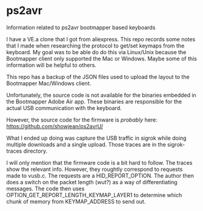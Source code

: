 # ps2avr
Information related to ps2avr bootmapper based keyboards

I have a VE.a clone that I got from aliexpress.
This repo records some notes that I made when 
researching the protocol to get/set keymaps from
the keyboard. My goal was to be able do do this via
Linux/Unix because the Bootmapper client only supported
the Mac or Windows. Maybe some of this information will be
helpful to others.

This repo has a backup of the JSON files used to upload the 
layout to the Bootmapper Mac/Windows client.

Unfortunately, the source code is not available for the binaries
embedded in the Bootmapper Adobe Air app.
These binaries are responsible for the actual USB communication
with the keyboard.

However, the source code for the firmware is *probably* here:
https://github.com/showjean/ps2avrU/


What I ended up doing was capture the USB traffic in sigrok while
doing multiple downloads and a single upload.
Those traces are in the sigrok-traces directory.

I will only mention that the firmware code is a bit hard to follow.
The traces show the relevant info.
However, they roughtly correspond to requests made to vusb.c.
The requests are a HID_REPORT_OPTION.
The author then does a switch on the packet length (wut?) as a
way of differentiating messages.
The code then uses OPTION_GET_REPORT_LENGTH_KEYMAP_LAYER1 to
determine which chunk of memory from KEYMAP_ADDRESS to send out.


